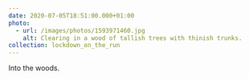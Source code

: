 ```yaml
---
date: 2020-07-05T18:51:00.000+01:00
photo:
  - url: /images/photos/1593971460.jpg
    alt: Clearing in a wood of tallish trees with thinish trunks.
collection: lockdown_on_the_run
---
```

Into the woods.
